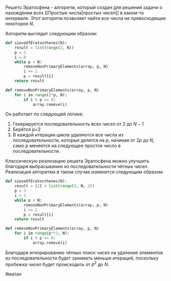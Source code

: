 Решето Эратосфена - алгоритм, который создан для решения задачи о нахождении всех [[Простые числа|простых чисел]] в каком-то интервале. Этот алгоритм позволяет найти все числа не превосходящие некоторое $N$. 

Алгоритм выглядит следующим образом:
```python
def sieveOfEratosthenes(N):
	result = list(range(2, N))
	p = 2
	i = 0
	while p < N:
		removeNonPrimaryElements(array, p, N)
		i += 1
		p = result[i]
	return result

def removeNonPrimaryElements(array, p, N)
	for i in range(2*p, N):
		if i % p == 0:
			array.remove(i)
```
Он работает по следующей логике:
1. Генерируется последовательность всех чисел от 2 до $N - 1$
2. Берётся p=2
3. В каждой итерации цикла удаляются все числа из последовательности, которые делятся на $p$, начиная от $2p$ до $N$, само $p$ меняется на следующее простое число в последовательности.

Классическую реализацию решета Эратосфена можно улучшить благодаря выбрасыванию из последовательности чётных чисел. Реализация алгоритма в таком случае изменится следующим образом:
```python
def sieveOfEratosthenes(N):
	result = [2] + list(range(3, N, 2))
	p = 3
	i = 1
	while p < N:
		removeNonPrimaryElements(array, p, N)
		i += 1
		p = result[i]
	return result

def removeNonPrimaryElements(array, p, N)
	for i in range(p**2, N):
		if i % p == 0:
			array.remove(i)
```
Благодаря игнорированию чётных поиск чисел на удаление элементов из последовательности будет занимать меньше итераций, поскольку пробежка чисел будет происходить от $p^2$ до $N$.

#матан